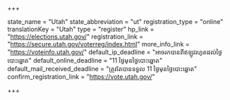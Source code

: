 +++

state_name = "Utah"
state_abbreviation = "ut"
registration_type = "online"
translationKey = "Utah"
type = "register"
hp_link = "https://elections.utah.gov/"
registration_link = "https://secure.utah.gov/voterreg/index.html"
more_info_link = "https://voteinfo.utah.gov/"
default_ip_deadline = "អាចរកបានពីឥឡូវរហូតដល់ថ្ងៃបោះឆ្នោត"
default_online_deadline = "11 ថ្ងៃមុនថ្ងៃបោះឆ្នោត"
default_mail_received_deadline = "ត្រូវតែបានទទួល 11 ថ្ងៃមុនថ្ងៃបោះឆ្នោត"
confirm_registration_link = "https://vote.utah.gov/"

+++
